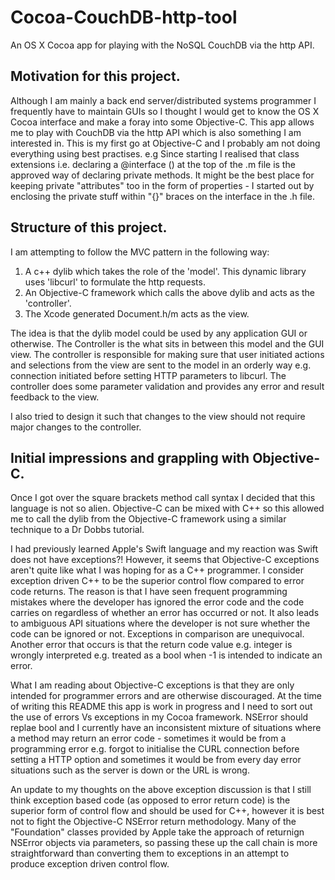 # Cocoa-CouchDB-http-tool
An OS X Cocoa app for playing with the NoSQL CouchDB via the http API.

## Motivation for this project.
Although I am mainly a back end server/distributed systems programmer I frequently have to maintain GUIs so I thought I would get to know the OS X Cocoa interface and make a foray into some Objective-C. This app allows me to play with CouchDB via the http API which is also something I am interested in. This is my first go at Objective-C and I probably am not doing everything using best practises. e.g Since starting I realised that class extensions i.e. declaring a @interface <class name>() at the top of the .m file is the approved way of declaring private methods. It might be the best place for keeping private "attributes" too in the form of properties - I started out by enclosing the private stuff within "{}" braces on the interface in the .h file.

## Structure of this project.
I am attempting to follow the MVC pattern in the following way:

1. A c++ dylib which takes the role of the 'model'. This dynamic library uses 'libcurl' to formulate the http requests.
2. An Objective-C framework which calls the above dylib and acts as the 'controller'.
3. The Xcode generated Document.h/m acts as the view.

The idea is that the dylib model could be used by any application GUI or otherwise. The Controller is the what sits in between this model and the GUI view. The controller is responsible for making sure that user initiated actions and selections from the view are sent to the model in an orderly way e.g. connection initiated before setting HTTP parameters to libcurl. The controller does some parameter validation and provides any error and result feedback to the view.

I also tried to design it such that changes to the view should not require major changes to the controller.

## Initial impressions and grappling with Objective-C.
Once I got over the square brackets method call syntax I decided that this language is not so alien. Objective-C can be mixed with C++ so this allowed me to call the dylib from the Objective-C framework using a similar technique to a Dr Dobbs tutorial.

I had previously learned Apple's Swift language and my reaction was Swift does not have exceptions?! However, it seems that Objective-C exceptions aren't quite like what I was hoping for as a C++ programmer. I consider exception driven C++ to be the superior control flow compared to error code returns. The reason is that I have seen frequent programming mistakes where the developer has ignored the error code and the code carries on regardless of whether an error has occurred or not. It also leads to ambiguous API situations where the developer is not sure whether the code can be ignored or not. Exceptions in comparison are unequivocal. Another error that occurs is that the return code value e.g. integer is wrongly interpreted e.g. treated as a bool when -1 is intended to indicate an error.

What I am reading about Objective-C exceptions is that they are only intended for programmer errors and are otherwise discouraged. At the time of writing this README this app is work in progress and I need to sort out the use of errors Vs exceptions in my Cocoa framework. NSError should replae bool and I currently have an inconsistent mixture of situations where a method may return an error code - sometimes it would be from a programming error e.g. forgot to initialise the CURL connection before setting a HTTP option and sometimes it would be from every day error situations such as the server is down or the URL is wrong.

An update to my thoughts on the above exception discussion is that I still think exception based code (as opposed to error return code) is the superior form of control flow and should be used for C++, however it is best not to fight the Objective-C NSError return methodology. Many of the "Foundation" classes provided by Apple take the approach of returnign NSError objects via parameters, so passing these up the call chain is more straightforward than converting them to exceptions in an attempt to produce exception driven control flow.
